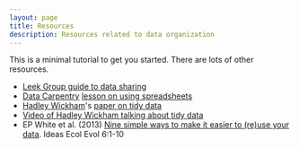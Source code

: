 ```yaml
---
layout: page
title: Resources
description: Resources related to data organization
---
```


This is a minimal tutorial to get you started. There are lots of
other resources.

- [Leek Group guide to data sharing](https://github.com/jtleek/datasharing)
- [Data Carpentry](http://datacarpentry.org/) [lesson on using spreadsheets](https://github.com/datacarpentry/excel-ecology)
- [Hadley Wickham](http://had.co.nz/)'s [paper on tidy data](http://www.jstatsoft.org/v59/i10/paper)
- [Video of Hadley Wickham talking about tidy data](http://vimeo.com/33727555)
- EP White et al. (2013)
  [Nine simple ways to make it easier to (re)use your data](http://library.queensu.ca/ojs/index.php/IEE/article/view/4608/4898).
  Ideas Ecol Evol 6:1-10
